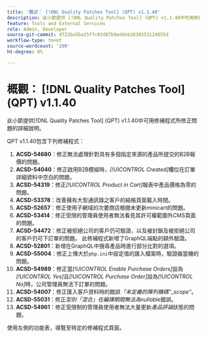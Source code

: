 ```yaml
---
title: '概述： [!DNL Quality Patches Tool] (QPT) v1.1.40'
description: 此小節提供 [!DNL Quality Patches Tool] (QPT) v1.1.40中可用修補程式所修正問題的詳細說明。
feature: Tools and External Services
role: Admin, Developer
source-git-commit: d722ba5ba25ffc03d87b9eddeb2830353124055d
workflow-type: tm+mt
source-wordcount: '299'
ht-degree: 0%

---
```


# 概觀： [!DNL Quality Patches Tool] (QPT) v1.1.40

此小節提供[!DNL Quality Patches Tool] (QPT) v1.1.40中可用修補程式所修正問題的詳細說明。

QPT v1.1.40包含下列修補程式：

1. **ACSD-54680**：修正無法處理針對具有多個指定來源的產品所提交的B2B報價的問題。
1. **ACSD-54040**：修正啟用B2B模組時，*[!UICONTROL Created]*&#x200B;欄位在訂單詳細資料中空白的問題。
1. **ACSD-54319**：修正&#x200B;*[!UICONTROL Product in Cart]*&#x200B;報表中產品價格為零的問題。
1. **ACSD-53378**：改善擁有大型通訊錄之客戶的結帳頁面載入時間。
1. **ACSD-52657**：修正使用子網域的次要商店檢閱未更新minicart的問題。
1. **ACSD-53414**：修正受限的管理員使用者無法看見其許可權範圍外CMS頁面的問題。
1. **ACSD-54472**：修正被拒絕公司的客戶仍可驗證，以及被封鎖及被拒絕公司的客戶仍可下訂單的問題。 此修補程式新增了GraphQL端點的額外驗證。
1. **ACSD-52801**：新增在GraphQL中搜尋產品時進行部分比對的選項。
1. **ACSD-55004**：修正上傳大於`php.ini`中設定值的匯入檔案時，驗證器當機的問題。
1. **ACSD-54989**：修正當&#x200B;*[!UICONTROL Enable Purchase Orders]*&#x200B;設為&#x200B;*[!UICONTROL Yes]*&#x200B;且&#x200B;*[!UICONTROL Purchase Order]*&#x200B;設為&#x200B;*[!UICONTROL No]*&#x200B;時，公司管理員無法下訂單的問題。
1. **ACSD-54007**：修正匯入客戶資料時的錯誤&#x200B;*「未定義的陣列機碼&quot;_scope&quot;*。
1. **ACSD-55031**：修正&#x200B;*型別「混合」在編譯期間無法為nullable*&#x200B;錯誤。
1. **ACSD-54961**：修正受限制的管理員使用者無法大量更新&#x200B;*產品評論*&#x200B;狀態的問題。

使用左側的功能表，導覽至特定的修補程式頁面。
